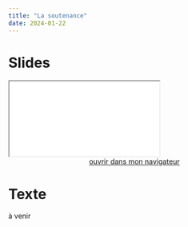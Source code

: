 ```yaml
---
title: "La soutenance"
date: 2024-01-22
---
```


# Slides 

<iframe src="/html/Conf/soutenance.html" title="description" allowfullscreen="allowfullscreen"></iframe>

<div style="text-align:center">
<a href="/html/Conf/soutenance.html" target="_blank">ouvrir dans mon navigateur</a>
</div>

# Texte 

à venir